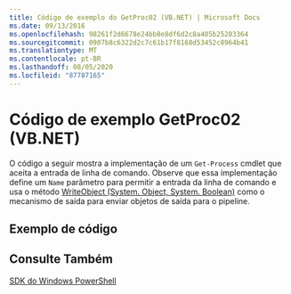```yaml
---
title: Código de exemplo do GetProc02 (VB.NET) | Microsoft Docs
ms.date: 09/13/2016
ms.openlocfilehash: 98261f2d6678e24bb8e8df6d2c8a405b25203364
ms.sourcegitcommit: 0907b8c6322d2c7c61b17f8168d53452c8964b41
ms.translationtype: MT
ms.contentlocale: pt-BR
ms.lasthandoff: 08/05/2020
ms.locfileid: "87787165"
---
```

# <a name="getproc02-vbnet-sample-code"></a>Código de exemplo GetProc02 (VB.NET)

O código a seguir mostra a implementação de um `Get-Process` cmdlet que aceita a entrada de linha de comando. Observe que essa implementação define um `Name` parâmetro para permitir a entrada da linha de comando e usa o método [WriteObject (System. Object, System. Boolean)](/dotnet/api/system.management.automation.cmdlet.writeobject?view=pscore-6.2.0#System_Management_Automation_Cmdlet_WriteObject_System_Object_System_Boolean_) como o mecanismo de saída para enviar objetos de saída para o pipeline.

## <a name="code-sample"></a>Exemplo de código

<!-- TODO!!!: review snippet reference  [!CODE [Msh_samplesgetproc02#getproc02vball](Msh_samplesgetproc02#getproc02vball)]  -->

## <a name="see-also"></a>Consulte Também

[SDK do Windows PowerShell](../windows-powershell-reference.md)
